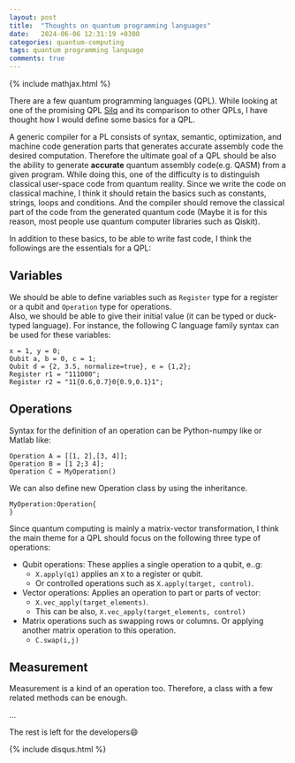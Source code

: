 ```yaml
---
layout: post
title:  "Thoughts on quantum programming languages"
date:   2024-06-06 12:31:19 +0300
categories: quantum-computing
tags: quantum programming language
comments: true
---
```

{% include mathjax.html %}

There are a few quantum programming languages (QPL). While looking at one of the promising QPL [Silq](https://silq.ethz.ch) and its comparison to other QPLs, I have thought how I would define some basics for a QPL. 



A generic compiler for a PL consists of syntax, semantic, optimization, and machine code generation parts that generates accurate assembly code the desired computation. 
Therefore the ultimate goal of a QPL should be also the ability to generate **accurate** quantum assembly code(e.g. QASM) from a given program.
 While doing this, one of the difficulty is to distinguish classical user-space code from quantum reality. 
 Since we write the code on classical machine, I think it should retain the basics such as constants, strings, loops and conditions. 
 And the compiler should remove the classical part of the code from the generated quantum code (Maybe it is for this reason, most people use quantum computer libraries such as Qiskit).

In addition to these basics, to be able to write fast code, I think the followings are the essentials for a QPL:
## Variables
We should be able to define variables such as `Register` type for a register or a qubit and `Operation` type for operations.  
Also, we should be able to give their initial value (it can be typed or duck-typed language).
For instance, the following C language family syntax can be used for these variables:
```
x = 1, y = 0;
Qubit a, b = 0, c = 1; 
Qubit d = {2, 3.5, normalize=true}, e = {1,2};
Register r1 = "111000";
Register r2 = "11{0.6,0.7}0{0.9,0.1}1";
```

## Operations
Syntax for the definition of an operation can be Python-numpy like or Matlab like:
```
Operation A = [[1, 2],[3, 4]];
Operation B = [1 2;3 4];
Operation C = MyOperation()
```
We can also define new Operation class by using the inheritance.
```
MyOperation:Operation{
}
```
 Since quantum computing is mainly a matrix-vector transformation, I think the  main theme for a QPL should focus on the following three type of operations:
- Qubit operations: These applies a single operation to a qubit, e..g:
    - `X.apply(q1)` applies an `X` to a register or qubit. 
    - Or controlled operations such as `X.apply(target, control)`.
- Vector operations: Applies an operation to part or parts of vector:  
    - `X.vec_apply(target_elements)`. 
    - This can be also,  `X.vec_apply(target_elements, control)` 
- Matrix operations such as swapping rows or columns. Or applying another matrix operation to this operation. 
    - `C.swap(i,j)`

## Measurement
Measurement is a kind of an operation too. Therefore, a class with a few related methods can be enough.

...

The rest is left for the developers:smile:

{% include disqus.html %}
